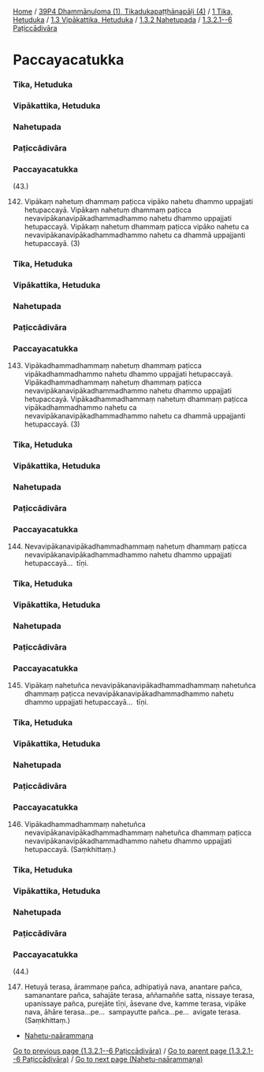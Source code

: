 
[Home](/) / [39P4 Dhammānuloma (1), Tikadukapaṭṭhānapāḷi (4)](../../../../../39P4.md) / [1 Tika, Hetuduka](../../../../1.md) / [1.3 Vipākattika, Hetuduka](../../../1.3.md) / [1.3.2 Nahetupada](../../1.3.2.md) / [1.3.2.1--6 Paṭiccādivāra](../1.3.2.1--6.md)

# Paccayacatukka

### Tika, Hetuduka

### Vipākattika, Hetuduka

### Nahetupada

### Paṭiccādivāra

### Paccayacatukka

(43.)

142. Vipākaṃ nahetuṃ dhammaṃ paṭicca vipāko nahetu dhammo uppajjati hetupaccayā. Vipākaṃ nahetuṃ dhammaṃ paṭicca nevavipākanavipākadhammadhammo nahetu dhammo uppajjati hetupaccayā. Vipākaṃ nahetuṃ dhammaṃ paṭicca vipāko nahetu ca nevavipākanavipākadhammadhammo nahetu ca dhammā uppajjanti hetupaccayā. (3)

### Tika, Hetuduka

### Vipākattika, Hetuduka

### Nahetupada

### Paṭiccādivāra

### Paccayacatukka

143. Vipākadhammadhammaṃ nahetuṃ dhammaṃ paṭicca vipākadhammadhammo nahetu dhammo uppajjati hetupaccayā. Vipākadhammadhammaṃ nahetuṃ dhammaṃ paṭicca nevavipākanavipākadhammadhammo nahetu dhammo uppajjati hetupaccayā. Vipākadhammadhammaṃ nahetuṃ dhammaṃ paṭicca vipākadhammadhammo nahetu ca nevavipākanavipākadhammadhammo nahetu ca dhammā uppajjanti hetupaccayā. (3)

### Tika, Hetuduka

### Vipākattika, Hetuduka

### Nahetupada

### Paṭiccādivāra

### Paccayacatukka

144. Nevavipākanavipākadhammadhammaṃ nahetuṃ dhammaṃ paṭicca nevavipākanavipākadhammadhammo nahetu dhammo uppajjati hetupaccayā…  tīṇi.

### Tika, Hetuduka

### Vipākattika, Hetuduka

### Nahetupada

### Paṭiccādivāra

### Paccayacatukka

145. Vipākaṃ nahetuñca nevavipākanavipākadhammadhammaṃ nahetuñca dhammaṃ paṭicca nevavipākanavipākadhammadhammo nahetu dhammo uppajjati hetupaccayā…  tīṇi.

### Tika, Hetuduka

### Vipākattika, Hetuduka

### Nahetupada

### Paṭiccādivāra

### Paccayacatukka

146. Vipākadhammadhammaṃ nahetuñca nevavipākanavipākadhammadhammaṃ nahetuñca dhammaṃ paṭicca nevavipākanavipākadhammadhammo nahetu dhammo uppajjati hetupaccayā. (Saṃkhittaṃ.)

### Tika, Hetuduka

### Vipākattika, Hetuduka

### Nahetupada

### Paṭiccādivāra

### Paccayacatukka

(44.)

147. Hetuyā terasa, ārammaṇe pañca, adhipatiyā nava, anantare pañca, samanantare pañca, sahajāte terasa, aññamaññe satta, nissaye terasa, upanissaye pañca, purejāte tīṇi, āsevane dve, kamme terasa, vipāke nava, āhāre terasa…pe…  sampayutte pañca…pe…  avigate terasa. (Saṃkhittaṃ.)

* [Nahetu-naārammaṇa](Paccayacatukka/Nahetu-naarammana.md)

[Go to previous page (1.3.2.1--6 Paṭiccādivāra)](../1.3.2.1--6.md) / [Go to parent page (1.3.2.1--6 Paṭiccādivāra)](../1.3.2.1--6.md) / [Go to next page (Nahetu-naārammaṇa)](Paccayacatukka/Nahetu-naarammana.md)



